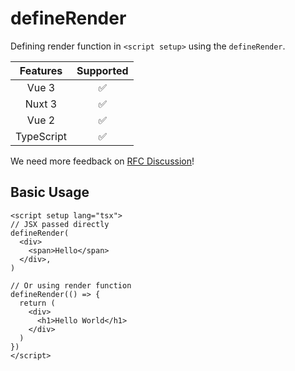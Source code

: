 # defineRender

<StabilityLevel level="stable" />

Defining render function in `<script setup>` using the `defineRender`.

|  Features  |     Supported      |
| :--------: | :----------------: |
|   Vue 3    | :white_check_mark: |
|   Nuxt 3   | :white_check_mark: |
|   Vue 2    | :white_check_mark: |
| TypeScript | :white_check_mark: |

We need more feedback on [RFC Discussion](https://github.com/vuejs/rfcs/discussions/585)!

## Basic Usage

```vue twoslash
<script setup lang="tsx">
// JSX passed directly
defineRender(
  <div>
    <span>Hello</span>
  </div>,
)

// Or using render function
defineRender(() => {
  return (
    <div>
      <h1>Hello World</h1>
    </div>
  )
})
</script>
```
